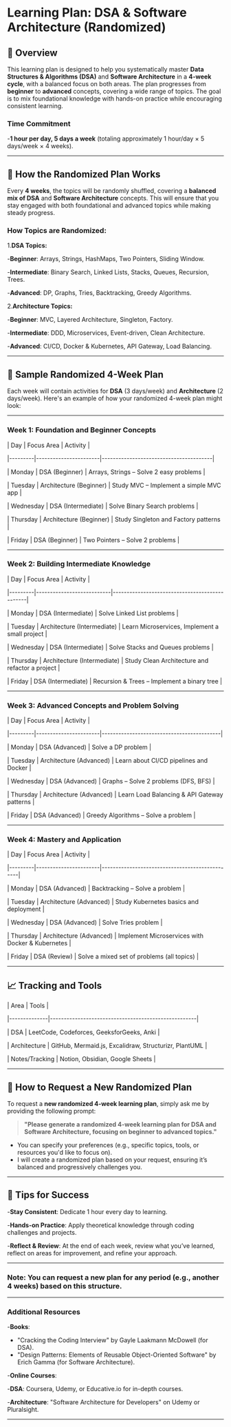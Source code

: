 
# Learning Plan: DSA & Software Architecture (Randomized)

## 📆 Overview

This learning plan is designed to help you systematically master **Data Structures & Algorithms (DSA)** and **Software Architecture** in a **4-week cycle**, with a balanced focus on both areas. The plan progresses from **beginner** to **advanced** concepts, covering a wide range of topics. The goal is to mix foundational knowledge with hands-on practice while encouraging consistent learning.

### Time Commitment

-**1 hour per day, 5 days a week** (totaling approximately 1 hour/day × 5 days/week × 4 weeks).

---

## 🔄 How the Randomized Plan Works

Every **4 weeks**, the topics will be randomly shuffled, covering a **balanced mix of DSA** and **Software Architecture** concepts. This will ensure that you stay engaged with both foundational and advanced topics while making steady progress.

### How Topics are Randomized:

1.**DSA Topics:**

   -**Beginner**: Arrays, Strings, HashMaps, Two Pointers, Sliding Window.

   -**Intermediate**: Binary Search, Linked Lists, Stacks, Queues, Recursion, Trees.

   -**Advanced**: DP, Graphs, Tries, Backtracking, Greedy Algorithms.

2.**Architecture Topics:**

   -**Beginner**: MVC, Layered Architecture, Singleton, Factory.

   -**Intermediate**: DDD, Microservices, Event-driven, Clean Architecture.

   -**Advanced**: CI/CD, Docker & Kubernetes, API Gateway, Load Balancing.

---

## 📅 Sample Randomized 4-Week Plan

Each week will contain activities for **DSA** (3 days/week) and **Architecture** (2 days/week). Here's an example of how your randomized 4-week plan might look:

---

### Week 1: Foundation and Beginner Concepts

| Day       | Focus Area              | Activity                                 |

|---------|-----------------------|----------------------------------------|

| Monday    | DSA (Beginner)          | Arrays, Strings – Solve 2 easy problems |

| Tuesday   | Architecture (Beginner) | Study MVC – Implement a simple MVC app  |

| Wednesday | DSA (Intermediate)      | Solve Binary Search problems             |

| Thursday  | Architecture (Beginner) | Study Singleton and Factory patterns     |

| Friday    | DSA (Beginner)          | Two Pointers – Solve 2 problems         |

---

### Week 2: Building Intermediate Knowledge

| Day       | Focus Area                  | Activity                                        |

|---------|---------------------------|-----------------------------------------------|

| Monday    | DSA (Intermediate)          | Solve Linked List problems                      |

| Tuesday   | Architecture (Intermediate) | Learn Microservices, Implement a small project  |

| Wednesday | DSA (Intermediate)          | Solve Stacks and Queues problems                |

| Thursday  | Architecture (Intermediate) | Study Clean Architecture and refactor a project |

| Friday    | DSA (Intermediate)          | Recursion & Trees – Implement a binary tree    |

---

### Week 3: Advanced Concepts and Problem Solving

| Day       | Focus Area              | Activity                                    |

|---------|-----------------------|-------------------------------------------|

| Monday    | DSA (Advanced)          | Solve a DP problem                          |

| Tuesday   | Architecture (Advanced) | Learn about CI/CD pipelines and Docker      |

| Wednesday | DSA (Advanced)          | Graphs – Solve 2 problems (DFS, BFS)       |

| Thursday  | Architecture (Advanced) | Learn Load Balancing & API Gateway patterns |

| Friday    | DSA (Advanced)          | Greedy Algorithms – Solve a problem        |

---

### Week 4: Mastery and Application

| Day       | Focus Area              | Activity                                         |

|---------|-----------------------|------------------------------------------------|

| Monday    | DSA (Advanced)          | Backtracking – Solve a problem                  |

| Tuesday   | Architecture (Advanced) | Study Kubernetes basics and deployment           |

| Wednesday | DSA (Advanced)          | Solve Tries problem                              |

| Thursday  | Architecture (Advanced) | Implement Microservices with Docker & Kubernetes |

| Friday    | DSA (Review)            | Solve a mixed set of problems (all topics)       |

---

## 📈 Tracking and Tools

| Area           | Tools                                                 |

|--------------|-----------------------------------------------------|

| DSA            | LeetCode, Codeforces, GeeksforGeeks, Anki             |

| Architecture   | GitHub, Mermaid.js, Excalidraw, Structurizr, PlantUML |

| Notes/Tracking | Notion, Obsidian, Google Sheets                       |

---

## 📌 How to Request a New Randomized Plan

To request a **new randomized 4-week learning plan**, simply ask me by providing the following prompt:

> **"Please generate a randomized 4-week learning plan for DSA and Software Architecture, focusing on beginner to advanced topics."**

- You can specify your preferences (e.g., specific topics, tools, or resources you'd like to focus on).
- I will create a randomized plan based on your request, ensuring it’s balanced and progressively challenges you.

---

## 🔑 Tips for Success

-**Stay Consistent**: Dedicate 1 hour every day to learning.

-**Hands-on Practice**: Apply theoretical knowledge through coding challenges and projects.

-**Reflect & Review**: At the end of each week, review what you’ve learned, reflect on areas for improvement, and refine your approach.

---

### Note: You can request a new plan for any period (e.g., another 4 weeks) based on this structure.

---

### Additional Resources

-**Books**:

- "Cracking the Coding Interview" by Gayle Laakmann McDowell (for DSA).
- "Design Patterns: Elements of Reusable Object-Oriented Software" by Erich Gamma (for Software Architecture).

-**Online Courses**:

  -**DSA**: Coursera, Udemy, or Educative.io for in-depth courses.

  -**Architecture**: "Software Architecture for Developers" on Udemy or Pluralsight.

---
